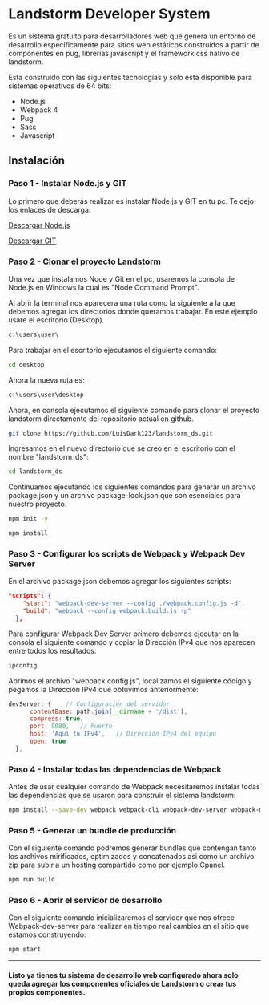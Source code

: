 # Landstorm Developer System

Es un sistema gratuito para desarrolladores web que genera un entorno de desarrollo específicamente para sitios web estáticos construidos a partir de componentes en pug, librerías javascript y el framework css nativo de landstorm.

Esta construido con las siguientes tecnologías y solo esta disponible para sistemas operativos de 64 bits:

- Node.js
- Webpack 4
- Pug
- Sass
- Javascript


## Instalación


### Paso 1 - Instalar Node.js y GIT

Lo primero que deberás realizar es instalar Node.js y GIT en tu pc. Te dejo los enlaces de descarga:

[Descargar Node.js](https://nodejs.org/es/download/)

[Descargar GIT](https://git-scm.com)


### Paso 2 - Clonar el proyecto Landstorm
Una vez que instalamos Node y Git en el pc, usaremos la consola de Node.js en Windows la cual es "Node Command Prompt". 

Al abrir la terminal nos aparecera una ruta como la siguiente a la que debemos agregar los directorios donde queramos trabajar. En este ejemplo usare el escritorio (Desktop).

```bash
c:\users\user\
```

Para trabajar en el escritorio ejecutamos el siguiente comando:
```bash
cd desktop
```

Ahora la nueva ruta es:
```bash
c:\users\user\desktop
```
Ahora, en consola ejecutamos el siguiente comando para clonar el proyecto landstorm directamente del repositorio actual en github.

```bash
git clone https://github.com/LuisDark123/landstorm_ds.git
```

Ingresamos en el nuevo directorio que se creo en el escritorio con el nombre "landstorm_ds":
```bash
cd landstorm_ds
```

Continuamos ejecutando los siguientes comandos para generar un archivo package.json y un archivo package-lock.json que son esenciales para nuestro proyecto.

```bash
npm init -y
```

```bash
npm install
```

### Paso 3 - Configurar los scripts de Webpack y Webpack Dev Server

En el archivo package.json debemos agregar los siguientes scripts:

```json
"scripts": {
    "start": "webpack-dev-server --config ./webpack.config.js -d",
    "build": "webpack --config webpack.build.js -p"
  },
```

Para configurar Webpack Dev Server primero debemos ejecutar en la consola el siguiente comando y copiar la Dirección IPv4 que nos aparecen entre todos los resultados.

```bash
ipconfig
```

Abrimos el archivo "webpack.config.js", localizamos el siguiente código y pegamos la Dirección IPv4 que obtuvimos anteriormente:

```javascript
devServer: {    // Configuración del servidor
      contentBase: path.join(__dirname + '/dist'),
      compress: true,
      port: 8080,   // Puerto
      host: 'Aquí tu IPv4',   // Dirección IPv4 del equipo
      open: true
  },
```

### Paso 4 - Instalar todas las dependencias de Webpack
Antes de usar cualquier comando de Webpack necesitaremos instalar todas las dependencias que se usaron para construir el sistema landstorm:

```bash
npm install --save-dev webpack webpack-cli webpack-dev-server webpack-merge clean-webpack-plugin copy-webpack-plugin css-loader file-loader html-critical-webpack-plugin html-webpack-plugin imagemin-mozjpeg imagemin-webp imagemin-webpack-plugin mini-css-extract-plugin node-sass optimize-css-assets-webpack-plugin postcss-loader pug pug-loader sass-loader autoprefixer uglifyjs-webpack-plugin zip-webpack-plugin
```

### Paso 5 - Generar un bundle de producción
Con el siguiente comando podremos generar bundles que contengan tanto los archivos mirificados, optimizados y concatenados asi como un archivo zip para subir a un hosting compartido como por ejemplo Cpanel.

```bash
npm run build
```

### Paso 6 - Abrir el servidor de desarrollo
Con el siguiente comando inicializaremos el servidor que nos ofrece Webpack-dev-server para realizar en tiempo real cambios en el sitio que estamos construyendo:

```bash
npm start
```
---
#### Listo ya tienes tu sistema de desarrollo web configurado ahora solo queda agregar los componentes oficiales de Landstorm o crear tus propios componentes.